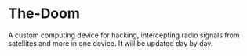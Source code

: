 # The-Doom
A custom computing device for hacking, intercepting radio signals from satellites and more in one device. It will be updated day by day.
